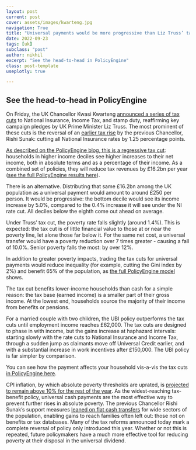 ```yaml
---
layout: post
current: post
cover: assets/images/kwarteng.jpg
navigation: True
title: "Universal payments would be more progressive than Liz Truss’ tax cuts"
date: 2022-09-23
tags: [uk]
subclass: "post"
author: nikhil
excerpt: "See the head-to-head in PolicyEngine"
class: post-template
useplotly: true

---
```


## See the head-to-head in PolicyEngine

On Friday, the UK Chancellor Kwasi Kwarteng [announced a series of tax cuts](https://assets.publishing.service.gov.uk/government/uploads/system/uploads/attachment_data/file/1105989/CCS207_CCS0822746402-001_SECURE_HMT_Autumn_Statement_2022_BOOK_Web_Accessible.pdf) to National Insurance, Income Tax, and stamp duty, reaffirming key campaign pledges by UK Prime Minister Liz Truss. The most prominent of these cuts is the reversal of an [earlier tax rise](https://www.gov.uk/government/publications/health-and-social-care-levy/health-and-social-care-levy) by the previous Chancellor, Rishi Sunak: cutting all National Insurance rates by 1.25 percentage points.

[As described on the PolicyEngine blog, this is a regressive tax cut](https://blog.policyengine.org/tax-cuts-in-prime-minister-trusss-growth-plan-2022-a4a862892dc1): households in higher income deciles see higher increases to their net income, both in absolute terms and as a percentage of their income. As a combined set of policies, they will reduce tax revenues by £16.2bn per year ([see the full PolicyEngine results here](https://policyengine.org/uk/population-impact?dividend_basic_rate=7_5&dividend_higher_rate=32_5&NI_add_rate=2&NI_class_4_add_rate=2&NI_main_rate=12&NI_class_4_main_rate=9&dividend_additional_rate=38_1&basic_rate=19&sdlt_on_non_first_home_2_rate=0&sdlt_first_time_buyer_value_limit=625000&sdlt_on_first_time_buyer_homes_2_threshold=425000&add_rate=40)).

There is an alternative. Distributing that same £16.2bn among the UK population as a universal payment would amount to around £250 per person. It would be progressive: the bottom decile would see its income increase by 5.0%, compared to the 0.4% increase it will see under the NI rate cut. All deciles below the eighth come out ahead on average.

<div>
  <script>
    $(document).ready(function(){
      $("#graph_graph_1_1").load("{{site.baseurl}}assets/markdown_assets/truss-tax-cuts/graph_1_1.html");
    });
  </script>
</div>
<div id = "graph_graph_1_1"></div>

<div>
  <script>
    $(document).ready(function(){
      $("#graph_graph_1_2").load("{{site.baseurl}}assets/markdown_assets/truss-tax-cuts/graph_1_2.html");
    });
  </script>
</div>
<div id = "graph_graph_1_2"></div>

Under Truss’ tax cut, the poverty rate falls slightly (around 1.4%). This is expected: the tax cut is of little financial value to those at or near the poverty line, let alone those far below it. For the same net cost, a universal transfer would have a poverty reduction over 7 times greater - causing a fall of 10.0%. Senior poverty falls the most: by over 12%.

<div>
  <script>
    $(document).ready(function(){
      $("#graph_graph_3_1").load("{{site.baseurl}}assets/markdown_assets/truss-tax-cuts/graph_3_1.html");
    });
  </script>
</div>
<div id = "graph_graph_3_1"></div>

In addition to greater poverty impacts, trading the tax cuts for universal payments would reduce inequality (for example, cutting the Gini index by 2%) and benefit 65% of the population, as [the full PolicyEngine model](https://policyengine.org/uk/population-impact?basic_rate=20&dividend_basic_rate=8_75&dividend_higher_rate=33_75&NI_add_rate=3_25&NI_class_4_add_rate=3_5&NI_main_rate=13_25&NI_class_4_main_rate=10_25&sdlt_on_non_first_home_2_rate=2&sdlt_first_time_buyer_value_limit=500000&sdlt_on_first_time_buyer_homes_2_threshold=300000&child_bi=4_3&adult_bi=4_3&senior_bi=4_3&dividend_additional_rate=39_35&baseline_basic_rate=19&baseline_dividend_basic_rate=7_5&baseline_dividend_higher_rate=32_5&baseline_NI_add_rate=2&baseline_NI_class_4_add_rate=2&baseline_NI_main_rate=12&baseline_NI_class_4_main_rate=9&baseline_sdlt_on_non_first_home_2_rate=0&baseline_sdlt_first_time_buyer_value_limit=625000&baseline_sdlt_on_first_time_buyer_homes_2_threshold=425000&baseline_dividend_additional_rate=38_1) shows.

The tax cut benefits lower-income households than cash for a  simple reason: the tax base (earned income) is a smaller part of their gross income. At the lowest end, households source the majority of their income from benefits or pensions.

<div>
  <script>
    $(document).ready(function(){
      $("#graph_graph_5_1").load("{{site.baseurl}}assets/markdown_assets/truss-tax-cuts/graph_5_1.html");
    });
  </script>
</div>
<div id = "graph_graph_5_1"></div>

For a married couple with two children, the UBI policy outperforms the tax cuts until employment income reaches £62,000. The tax cuts are designed to phase in with income, but the gains increase at haphazard intervals: starting slowly with the rate cuts to National Insurance and Income Tax, through a sudden jump as claimants move off Universal Credit earlier, and with a substantial increase in work incentives after £150,000. The UBI policy is far simpler by comparison.

<div>
  <script>
    $(document).ready(function(){
      $("#graph_graph_7_1").load("{{site.baseurl}}assets/markdown_assets/truss-tax-cuts/graph_7_1.html");
    });
  </script>
</div>
<div id = "graph_graph_7_1"></div>

<div>
  <script>
    $(document).ready(function(){
      $("#graph_graph_7_2").load("{{site.baseurl}}assets/markdown_assets/truss-tax-cuts/graph_7_2.html");
    });
  </script>
</div>
<div id = "graph_graph_7_2"></div>

You can see how the payment affects your household vis-a-vis the tax cuts [in PolicyEngine here](https://policyengine.org/uk/household?basic_rate=20&dividend_basic_rate=8_75&dividend_higher_rate=33_75&NI_add_rate=3_25&NI_class_4_add_rate=3_5&NI_main_rate=13_25&NI_class_4_main_rate=10_25&sdlt_on_non_first_home_2_rate=2&sdlt_first_time_buyer_value_limit=500000&sdlt_on_first_time_buyer_homes_2_threshold=300000&child_bi=4_3&adult_bi=4_3&senior_bi=4_3&dividend_additional_rate=39_35&baseline_basic_rate=19&baseline_dividend_basic_rate=7_5&baseline_dividend_higher_rate=32_5&baseline_NI_add_rate=2&baseline_NI_class_4_add_rate=2&baseline_NI_main_rate=12&baseline_NI_class_4_main_rate=9&baseline_sdlt_on_non_first_home_2_rate=0&baseline_sdlt_first_time_buyer_value_limit=625000&baseline_sdlt_on_first_time_buyer_homes_2_threshold=425000&baseline_dividend_additional_rate=38_1).

CPI inflation, by which absolute poverty thresholds are uprated, is [projected to remain above 10% for the rest of the year](https://www.bankofengland.co.uk/knowledgebank/will-inflation-in-the-uk-keep-rising). As the widest-reaching tax-benefit policy, universal cash payments are the most effective way to prevent further rises in absolute poverty. The previous Chancellor Rishi Sunak’s support measures [leaned on flat cash transfers](https://blog.policyengine.org/impact-of-the-chancellors-cost-of-living-support-package-5c4557b84696) for wide sectors of the population, enabling gains to reach families often left out: those not on benefits or tax databases. Many of the tax reforms announced today mark a complete reversal of policy only introduced this year. Whether or not this is repeated, future policymakers have a much more effective tool for reducing poverty at their disposal in the universal dividend.